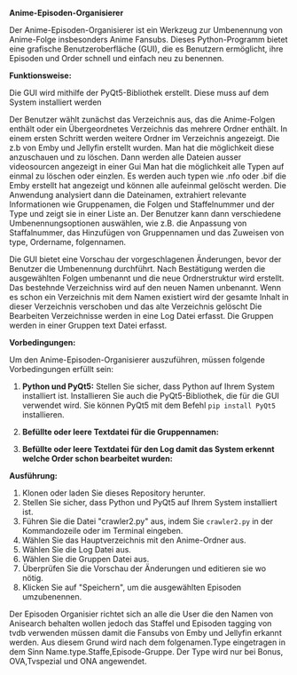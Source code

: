 **Anime-Episoden-Organisierer** 

Der Anime-Episoden-Organisierer ist ein Werkzeug zur Umbenennung  von Anime-Folge insbesonders Anime Fansubs. Dieses Python-Programm bietet eine grafische Benutzeroberfläche (GUI), die es Benutzern ermöglicht, ihre Episoden und Order schnell und einfach neu zu benennen.

**Funktionsweise:**

Die GUI wird mithilfe der PyQt5-Bibliothek erstellt. Diese muss auf dem System installiert werden


Der Benutzer wählt zunächst das Verzeichnis aus, das die Anime-Folgen enthält oder ein Übergeordnetes Verzeichnis das mehrere Ordner enthält.
In einem ersten Schritt werden weitere Ordner im Verzeichnis angezeigt. Die z.b von Emby und Jellyfin erstellt wurden.
Man hat die möglichkeit diese anzuschauen und zu löschen.
Dann werden alle Dateien ausser videosourcen angezeigt in einer Gui
Man hat die möglichkeit alle Typen auf einmal zu löschen oder einzlen. Es werden auch typen wie .nfo oder .bif die Emby erstellt hat angezeigt und können alle aufeinmal gelöscht werden.
Die Anwendung analysiert dann die Dateinamen, extrahiert relevante Informationen  wie Gruppenamen, die Folgen und Staffelnummer und der Type und zeigt sie in einer Liste an. Der Benutzer kann dann verschiedene Umbenennungsoptionen auswählen, wie z.B. die Anpassung von Staffalnummer, das Hinzufügen von Gruppennamen und das Zuweisen von type, Ordername, folgennamen.

Die GUI bietet eine Vorschau der vorgeschlagenen Änderungen, bevor der Benutzer die Umbenennung durchführt. Nach Bestätigung werden die ausgewählten Folgen umbenannt und die neue Ordnerstruktur wird erstellt.
Das bestehnde Verzeichniss wird auf den neuen Namen unbenannt.
Wenn es schon ein Verzeichnis mit dem Namen existiert wird der gesamte Inhalt in dieser Verzeichnis verschoben und das alte Verzeichnis gelöscht 
Die Bearbeiten Verzeichnisse werden in eine Log Datei erfasst.
Die Gruppen werden in einer Gruppen text Datei erfasst.

**Vorbedingungen:**

Um den Anime-Episoden-Organisierer auszuführen, müssen folgende Vorbedingungen erfüllt sein:

1. **Python und PyQt5:** Stellen Sie sicher, dass Python auf Ihrem System installiert ist. Installieren Sie auch die PyQt5-Bibliothek, die für die GUI verwendet wird. Sie können PyQt5 mit dem Befehl `pip install PyQt5` installieren.

2. **Befüllte oder leere Textdatei für die Gruppennamen:**
3. **Befüllte oder leere Textdatei für den Log damit das System erkennt welche Order schon bearbeitet wurden:** 

**Ausführung:**

1. Klonen oder laden Sie dieses Repository herunter.
2. Stellen Sie sicher, dass Python und PyQt5 auf Ihrem System installiert ist.
3. Führen Sie die Datei "crawler2.py" aus, indem Sie `crawler2.py` in der Kommandozeile oder im Terminal eingeben.
4. Wählen Sie das Hauptverzeichnis mit den Anime-Ordner aus.
5. Wählen Sie die Log Datei aus.
6. Wählen Sie die Gruppen Datei aus.
6. Überprüfen Sie die Vorschau der Änderungen und editieren sie wo nötig.
7. Klicken Sie auf "Speichern", um die ausgewählten Episoden umzubenennen.

Der Episoden Organisier richtet sich an alle die User die den Namen von Anisearch behalten wollen jedoch das Staffel und Episoden tagging von tvdb verwenden müssen damit die Fansubs von Emby und Jellyfin erkannt werden. Aus diesem Grund wird nach dem folgenamen.Type eingetragen
in dem Sinn Name.type.Staffe,Episode-Gruppe.
Der Type wird nur bei Bonus, OVA,Tvspezial und ONA angewendet.
